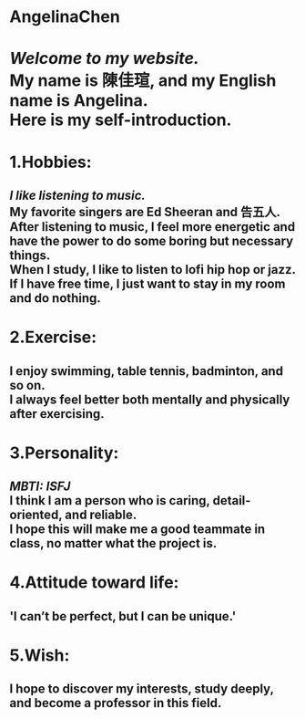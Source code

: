 # AngelinaChen
*Welcome to my website.*  
My name is 陳佳瑄, and my English name is Angelina.  
Here is my self-introduction. 
===
1.Hobbies:
===
*I like listening to music.*  
My favorite singers are Ed Sheeran and 告五人.  
After listening to music, I feel more energetic and have the power to do some boring but necessary things.  
When I study, I like to listen to lofi hip hop or jazz.  
If I have free time, I just want to stay in my room and do nothing.
---
2.Exercise:
===
I enjoy swimming, table tennis, badminton, and so on.   
I always feel better both mentally and physically after exercising.
---
3.Personality:
===
*MBTI: ISFJ*  
I think I am a person who is caring, detail-oriented, and reliable.   
I hope this will make me a good teammate in class, no matter what the project is.
---
4.Attitude toward life:
===
'I can’t be perfect, but I can be unique.'
---
5.Wish:
===
I hope to discover my interests, study deeply, and become a professor in this field.
---
